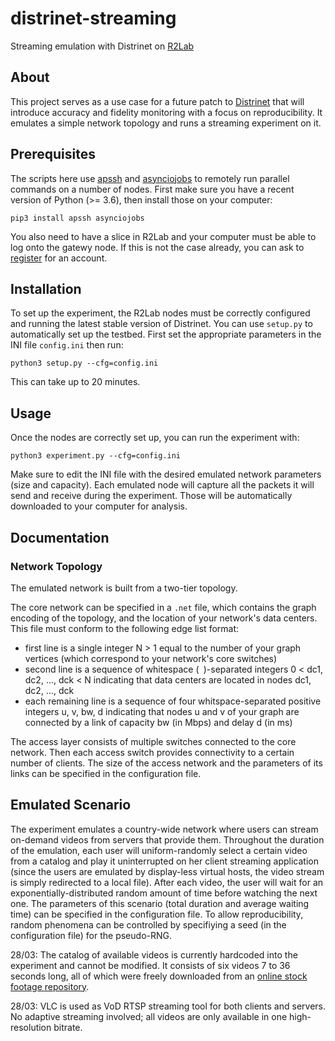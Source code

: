 # distrinet-streaming
Streaming emulation with Distrinet on [R2Lab](https://r2lab.inria.fr)

## About
This project serves as a use case for a future patch to [Distrinet](https://distrinet-emu.github.io) that will introduce accuracy and fidelity monitoring with a focus on reproducibility. It emulates a simple network topology and runs a streaming experiment on it.

## Prerequisites
The scripts here use [apssh](https://github.com/parmentelat/apssh) and [asynciojobs](https://github.com/parmentelat/asynciojobs) to remotely run parallel commands on a number of nodes. First make sure you have a recent version of Python (>= 3.6), then install those on your computer:
```
pip3 install apssh asynciojobs
```
You also need to have a slice in R2Lab and your computer must be able to log onto the gatewy node. If this is not the case already, you can ask to [register](https://r2lab.inria.fr/tuto-010-registration.md) for an account.

## Installation
To set up the experiment, the R2Lab nodes must be correctly configured and running the latest stable version of Distrinet. You can use `setup.py` to automatically set up the testbed. First set the appropriate parameters in the INI file `config.ini` then run:
```
python3 setup.py --cfg=config.ini
```
This can take up to 20 minutes.

## Usage
Once the nodes are correctly set up, you can run the experiment with:
```
python3 experiment.py --cfg=config.ini
```
Make sure to edit the INI file with the desired emulated network parameters (size and capacity).
Each emulated node will capture all the packets it will send and receive during the experiment. Those will be automatically downloaded to your computer for analysis.

## Documentation
### Network Topology
The emulated network is built from a two-tier topology.

The core network can be specified in a `.net` file, which contains the graph encoding of the topology, and the location of your network's data centers. This file must conform to the following edge list format:
- first line is a single integer N > 1 equal to the number of your graph vertices (which correspond to your network's core switches)
- second line is a sequence of whitespace (` `)-separated integers 0 < dc1, dc2, ..., dck < N indicating that data centers are located in nodes dc1, dc2, ..., dck
- each remaining line is a sequence of four whitspace-separated positive integers u, v, bw, d indicating that nodes u and v of your graph are connected by a link of capacity bw (in Mbps) and delay d (in ms)

The access layer consists of multiple switches connected to the core network. Then each access switch provides connectivity to a certain number of clients. The size of the access network and the parameters of its links can be specified in the configuration file.

## Emulated Scenario
The experiment emulates a country-wide network where users can stream on-demand videos from servers that provide them. Throughout the duration of the emulation, each user will uniform-randomly select a certain video from a catalog and play it uninterrupted on her client streaming application (since the users are emulated by display-less virtual hosts, the video stream is simply redirected to a local file). After each video, the user will wait for an exponentially-distributed random amount of time before watching the next one.
The parameters of this scenario (total duration and average waiting time) can be specified in the configuration file.
To allow reproducibility, random phenomena can be controlled by specifiying a seed (in the configuration file) for the pseudo-RNG.

28/03: The catalog of available videos is currently hardcoded into the experiment and cannot be modified. It consists of six videos 7 to 36 seconds long, all of which were freely downloaded from an [online stock footage repository](https://mixkit.co/free-stock-video/).

28/03: VLC is used as VoD RTSP streaming tool for both clients and servers. No adaptive streaming involved; all videos are only available in one high-resolution bitrate.

